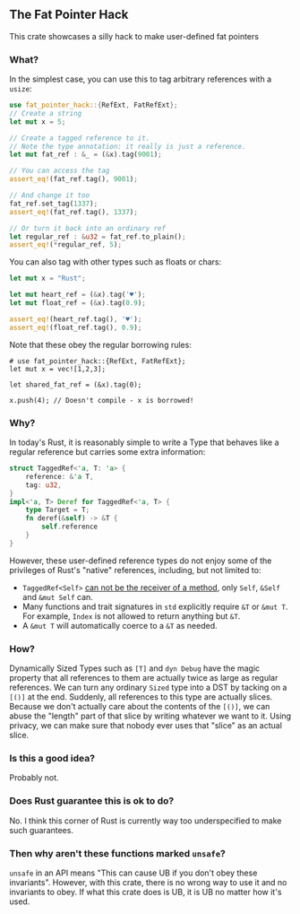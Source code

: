 ## The Fat Pointer Hack

This crate showcases a silly hack to make user-defined fat pointers

### What?

In the simplest case, you can use this to tag arbitrary references with a `usize`:
```rust
use fat_pointer_hack::{RefExt, FatRefExt};
// Create a string
let mut x = 5;

// Create a tagged reference to it.
// Note the type annotation: it really is just a reference.
let mut fat_ref : &_ = (&x).tag(9001);

// You can access the tag
assert_eq!(fat_ref.tag(), 9001);

// And change it too
fat_ref.set_tag(1337);
assert_eq!(fat_ref.tag(), 1337);

// Or turn it back into an ordinary ref
let regular_ref : &u32 = fat_ref.to_plain();
assert_eq!(*regular_ref, 5);
```

You can also tag with other types such as floats or chars:
```rust
let mut x = "Rust";

let mut heart_ref = (&x).tag('♥');
let mut float_ref = (&x).tag(0.9);

assert_eq!(heart_ref.tag(), '♥');
assert_eq!(float_ref.tag(), 0.9);
```

Note that these obey the regular borrowing rules:
```compile_fail
# use fat_pointer_hack::{RefExt, FatRefExt};
let mut x = vec![1,2,3];

let shared_fat_ref = (&x).tag(0);

x.push(4); // Doesn't compile - x is borrowed!
```

### Why?

In today's Rust, it is reasonably simple to write a Type that behaves like a regular reference
but carries some extra information:
```rust
struct TaggedRef<'a, T: 'a> {
    reference: &'a T,
    tag: u32,
}
impl<'a, T> Deref for TaggedRef<'a, T> {
    type Target = T;
    fn deref(&self) -> &T {
        self.reference
    }
}
```

However, these user-defined reference types do not enjoy some of the privileges of Rust's "native" references,
including, but not limited to:
- `TaggedRef<Self>` [can not be the receiver of a method][selftypes], only `Self`, `&Self` and `&mut Self` can.
- Many functions and trait signatures in `std` explicitly require `&T` or `&mut T`.
  For example, `Index` is not allowed to return anything but `&T`.
- A `&mut T` will automatically coerce to a `&T` as needed.

[selftypes]: https://github.com/rust-lang/rust/issues/27941

### How?

Dynamically Sized Types such as `[T]` and `dyn Debug` have the magic property that all references to them are actually
twice as large as regular references.
We can turn any ordinary `Sized` type into a DST by tacking on a `[()]` at the end.
Suddenly, all references to this type are actually slices.
Because we don't actually care about the contents of the `[()]`, we can abuse the "length" part of that slice by
writing whatever we want to it.
Using privacy, we can make sure that nobody ever uses that "slice" as an actual slice.

### Is this a good idea?

Probably not.

### Does Rust guarantee this is ok to do?

No. I think this corner of Rust is currently way too underspecified to make such guarantees.

### Then why aren't these functions marked `unsafe`?

`unsafe` in an API means "This can cause UB if you don't obey these invariants".
However, with this crate, there is no wrong way to use it and no invariants to obey.
If what this crate does is UB, it is UB no matter how it's used.


